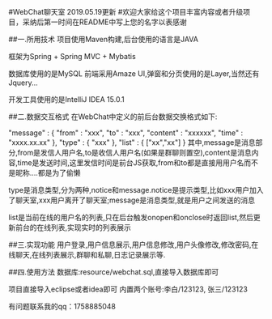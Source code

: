 #WebChat聊天室 2019.05.19更新
#欢迎大家给这个项目丰富内容或者升级项目，采纳后第一时间在README中写上您的名字以表感谢

##一.所用技术 项目使用Maven构建,后台使用的语言是JAVA

框架为Spring + Spring MVC + Mybatis

数据库使用的是MySQL 前端采用Amaze UI,弹窗和分页使用的是Layer,当然还有Jquery...

开发工具使用的是IntelliJ IDEA 15.0.1

##二.数据交互格式 在WebChat中定义的前后台数据交换格式如下:

"message" : {
	"from" : "xxx",
	"to" : "xxx",
	"content" : "xxxxxx",
	"time" : "xxxx.xx.xx"
},
"type" : {
	"xxx"
},
"list" : {
	["xx","xx"]
}
其中,message是消息部分,from是发信人用户名,to是收信人用户名(如果是群聊则置空),content是消息内容,time是发送时间,这里发信时间是前台JS获取,from和to都是直接用用户名而不是昵称....都是为了偷懒

type是消息类型,分为两种,notice和message.notice是提示类型,比如xxx用户加入了聊天室,xxx用户离开了聊天室;message是消息类型,就是用户之间发送的消息

list是当前在线的用户名的列表,只在后台触发onopen和onclose时返回list,然后更新前台的在线列表,实现实时的列表展示

##三.实现功能 用户登录,用户信息展示,用户信息修改,用户头像修改,修改密码,在线聊天,在线列表展示,群聊和私聊,日志记录展示等.

##四.使用方法 数据库:resource/webchat.sql,直接导入数据库即可

项目直接导入eclipse或者idea即可 内置两个账号:李白/123123, 张三/123123

有问题联系我的qq：1758885048